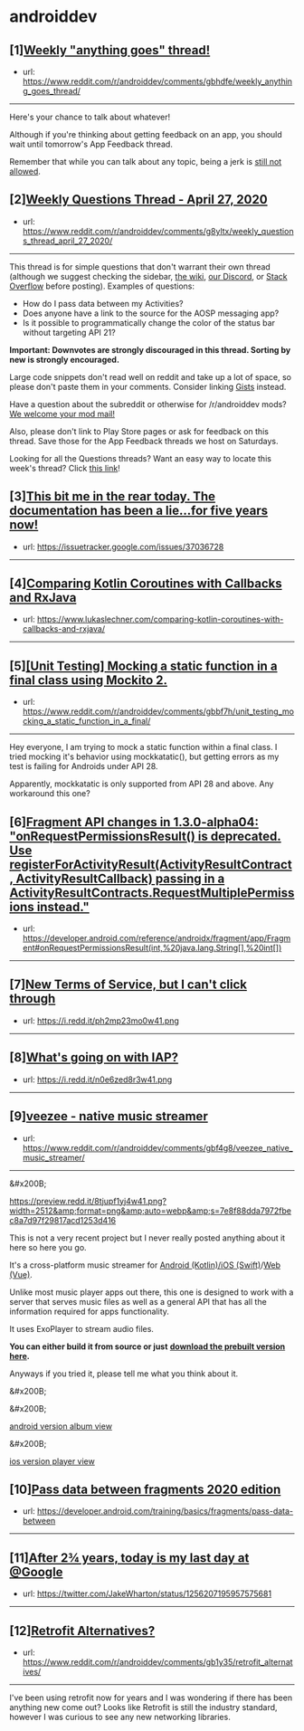 # androiddev
## [1][Weekly "anything goes" thread!](https://www.reddit.com/r/androiddev/comments/gbhdfe/weekly_anything_goes_thread/)
- url: https://www.reddit.com/r/androiddev/comments/gbhdfe/weekly_anything_goes_thread/
---
Here's your chance to talk about whatever!

Although if you're thinking about getting feedback on an app, you should wait until tomorrow's App Feedback thread.

Remember that while you can talk about any topic, being a jerk is [still not allowed](https://www.reddit.com/r/androiddev/wiki/rules#wiki_rules_for_comments).
## [2][Weekly Questions Thread - April 27, 2020](https://www.reddit.com/r/androiddev/comments/g8yltx/weekly_questions_thread_april_27_2020/)
- url: https://www.reddit.com/r/androiddev/comments/g8yltx/weekly_questions_thread_april_27_2020/
---
This thread is for simple questions that don't warrant their own thread (although we suggest checking the sidebar, [the wiki](http://www.reddit.com/r/androiddev/wiki/), [our Discord](https://discord.gg/D2cNrqX), or [Stack Overflow](http://stackoverflow.com) before posting). Examples of questions:

* How do I pass data between my Activities?
* Does anyone have a link to the source for the AOSP messaging app?
* Is it possible to programmatically change the color of the status bar without targeting API 21?

**Important: Downvotes are strongly discouraged in this thread. Sorting by new is strongly encouraged.**

Large code snippets don't read well on reddit and take up a lot of space, so please don't paste them in your comments. Consider linking [Gists](https://gist.github.com) instead.

Have a question about the subreddit or otherwise for /r/androiddev mods? [We welcome your mod mail!](http://www.reddit.com/message/compose?to=%2Fr%2Fandroiddev)

Also, please don't link to Play Store pages or ask for feedback on this thread. Save those for the App Feedback threads we host on Saturdays.

Looking for all the Questions threads? Want an easy way to locate this week's thread? Click [this link](https://www.reddit.com/r/androiddev/search?q=title%3A%22questions+thread%22+author%3A%22AutoModerator%22&amp;restrict_sr=on&amp;sort=new&amp;t=all)!
## [3][This bit me in the rear today. The documentation has been a lie...for five years now!](https://www.reddit.com/r/androiddev/comments/gbawbm/this_bit_me_in_the_rear_today_the_documentation/)
- url: https://issuetracker.google.com/issues/37036728
---

## [4][Comparing Kotlin Coroutines with Callbacks and RxJava](https://www.reddit.com/r/androiddev/comments/gbg63i/comparing_kotlin_coroutines_with_callbacks_and/)
- url: https://www.lukaslechner.com/comparing-kotlin-coroutines-with-callbacks-and-rxjava/
---

## [5][[Unit Testing] Mocking a static function in a final class using Mockito 2.](https://www.reddit.com/r/androiddev/comments/gbbf7h/unit_testing_mocking_a_static_function_in_a_final/)
- url: https://www.reddit.com/r/androiddev/comments/gbbf7h/unit_testing_mocking_a_static_function_in_a_final/
---
Hey everyone, 
I am trying to mock a static function within a final class. I tried mocking it's behavior using mockkatatic(), but getting errors as my test is failing for Androids under API 28. 

Apparently, mockkatatic is only supported from API 28 and above.
Any workaround this one?
## [6][Fragment API changes in 1.3.0-alpha04: "onRequestPermissionsResult() is deprecated. Use registerForActivityResult(ActivityResultContract, ActivityResultCallback) passing in a ActivityResultContracts.RequestMultiplePermissions instead."](https://www.reddit.com/r/androiddev/comments/gb3dqn/fragment_api_changes_in_130alpha04/)
- url: https://developer.android.com/reference/androidx/fragment/app/Fragment#onRequestPermissionsResult(int,%20java.lang.String[],%20int[])
---

## [7][New Terms of Service, but I can't click through](https://www.reddit.com/r/androiddev/comments/gb3uwz/new_terms_of_service_but_i_cant_click_through/)
- url: https://i.redd.it/ph2mp23mo0w41.png
---

## [8][What's going on with IAP?](https://www.reddit.com/r/androiddev/comments/gbdfki/whats_going_on_with_iap/)
- url: https://i.redd.it/n0e6zed8r3w41.png
---

## [9][veezee - native music streamer](https://www.reddit.com/r/androiddev/comments/gbf4g8/veezee_native_music_streamer/)
- url: https://www.reddit.com/r/androiddev/comments/gbf4g8/veezee_native_music_streamer/
---
&amp;#x200B;

https://preview.redd.it/8tjupf1yj4w41.png?width=2512&amp;format=png&amp;auto=webp&amp;s=7e8f88dda7972fbec8a7d97f29817acd1253d416

This is not a very recent project  but I never really posted anything about it here so here you go.

It's a cross-platform music streamer for [Android (Kotlin)](https://github.com/veezee-music/veezee-android)[/iOS (Swift)](https://github.com/veezee-music/veezee-ios)/[Web (Vue)](https://github.com/veezee-music/veezee-web).

Unlike most music player apps out there, this one is designed to work with a server that serves music files as well as a general API that has all the information required for apps functionality.

It uses ExoPlayer to stream audio files.

**You can either build it from source or just** [**download the prebuilt version here**](https://github.com/veezee-music/veezee-android/releases/download/1.2.1/app-release.apk)**.**

Anyways if you tried it, please tell me what you think about it.

&amp;#x200B;

&amp;#x200B;

[android version album view](https://preview.redd.it/a4s3du57j4w41.png?width=2512&amp;format=png&amp;auto=webp&amp;s=cadde9101d185419be2706fafeaaa9de7e4e2f52)

&amp;#x200B;

[ios version player view](https://preview.redd.it/kc2ulfecj4w41.png?width=2000&amp;format=png&amp;auto=webp&amp;s=defab5b9f219c780622e3d5457d419813793f63e)
## [10][Pass data between fragments 2020 edition](https://www.reddit.com/r/androiddev/comments/gaspwp/pass_data_between_fragments_2020_edition/)
- url: https://developer.android.com/training/basics/fragments/pass-data-between
---

## [11][After 2¾ years, today is my last day at @Google](https://www.reddit.com/r/androiddev/comments/gbhtum/after_2¾_years_today_is_my_last_day_at_google/)
- url: https://twitter.com/JakeWharton/status/1256207195957575681
---

## [12][Retrofit Alternatives?](https://www.reddit.com/r/androiddev/comments/gb1y35/retrofit_alternatives/)
- url: https://www.reddit.com/r/androiddev/comments/gb1y35/retrofit_alternatives/
---
I've been using retrofit now for years and I was wondering if there has been anything new come out? Looks like Retrofit is still the industry standard, however I was curious to see any new networking libraries.
